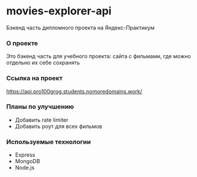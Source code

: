 # movies-explorer-api

Бэкенд часть дипломного проекта на Яндекс-Практикум

### О проекте

Это бэкенд часть для учебного проекта: сайта с фильмами, где можно отдельно их себе сохранять

### Ссылка на проект

https://api.pro100grog.students.nomoredomains.work/

### Планы по улучшению

- Добавить rate limiter
- Добавить роут для всех фильмов

### Используемые технологии

- Express
- MongoDB
- Node.js
